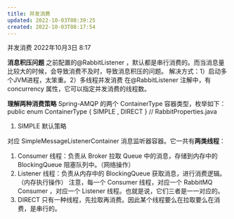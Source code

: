 ```yaml
---
title: 并发消费
updated: 2022-10-03T08:39:25
created: 2022-10-03T08:17:54
---
```


并发消费
2022年10月3日
8:17

**消息积压问题**
之前配置的@RabbitListener ，默认都是串行消费的。而当消息量比较大的时候，会导致消费不及时，导致消息积压的问题。
解决方式：1）启动多个JVM进程，太笨重。2）多线程并发消费
在@RabbitListener 注解中，有 concurrency 属性，它可以指定并发消费的线程数。

**理解两种消费策略**
Spring-AMQP 的两个 ContainerType 容器类型，枚举如下：
public enum ContainerType { SIMPLE , DIRECT } // RabbitProperties.java
1.  SIMPLE
默认策略

对应 SimpleMessageListenerContainer 消息监听器容器。它一共有**两类线程**：
1.  Consumer 线程：负责从 Broker 拉取 Queue 中的消息，存储到内存中的 BlockingQueue 阻塞队列中。（网络操作）
2.  Listener 线程：负责从内存中的 BlockingQueue 获取消息，进行消费逻辑。（内存执行操作）
注意，每一个 Consumer 线程，对应一个 RabbitMQ Consumer ，对应一个 Listener 线程。也就是说，它们三者是一一对应的。
1.  DIRECT
只有一种线程，先拉取再消费。因此某个线程要么在拉取要么在消费，是串行的。

